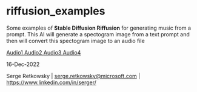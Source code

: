 # riffusion_examples

Some examples of **Stable Diffusion Riffusion** for generating music from a prompt.
This AI will generate a spectogram image from a text prompt and then will convert this spectogram image to an audio file

[ Audio1 ]( 'audio1.wav' )
[ Audio2 ]( 'audio2.wav' )
[ Audio3 ]( 'audio3.wav' )
[ Audio4 ]( 'audio4.wav' )


16-Dec-2022

Serge Retkowsky | serge.retkowsky@microsoft.com | https://www.linkedin.com/in/serger/
